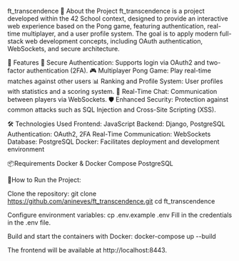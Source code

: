 ft_transcendence
📌 About the Project
ft_transcendence is a project developed within the 42 School context, designed to provide an interactive web experience based on the Pong game, 
featuring authentication, real-time multiplayer, and a user profile system. The goal is to apply modern full-stack web development concepts, 
including OAuth authentication, WebSockets, and secure architecture.

🚀 Features
🔑 Secure Authentication: Supports login via OAuth2 and two-factor authentication (2FA).
🎮 Multiplayer Pong Game: Play real-time matches against other users
📊 Ranking and Profile System: User profiles with statistics and a scoring system.
💬 Real-Time Chat: Communication between players via WebSockets.
🛡️ Enhanced Security: Protection against common attacks such as SQL Injection and Cross-Site Scripting (XSS).

🛠️ Technologies Used
Frontend: JavaScript
Backend: Django, PostgreSQL
Authentication: OAuth2, 2FA
Real-Time Communication: WebSockets
Database: PostgreSQL
Docker: Facilitates deployment and development environment


📦Requirements
Docker & Docker Compose
PostgreSQL

🔧How to Run the Project:

Clone the repository:
git clone https://github.com/anineves/ft_transcendence.git
cd ft_transcendence

Configure environment variables:
cp .env.example .env
Fill in the credentials in the .env file.

Build and start the containers with Docker:
docker-compose up --build

The frontend will be available at http://localhost:8443.
